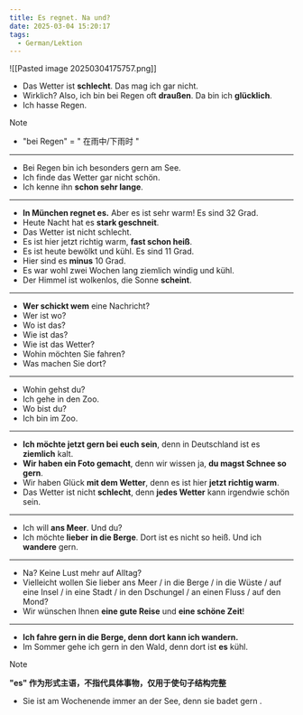 ```yaml
---
title: Es regnet. Na und?
date: 2025-03-04 15:20:17
tags:
  - German/Lektion
---
```

![[Pasted image 20250304175757.png]]
- Das Wetter ist **schlecht**. Das mag ich gar nicht.
- Wirklich? Also, ich bin bei Regen oft **draußen**. Da bin ich **glücklich**.
- Ich hasse Regen.

> [!NOTE]
>
> - "bei Regen" = " 在雨中/下雨时 "

---
- Bei Regen bin ich besonders gern am See.
- Ich finde das Wetter gar nicht schön.
- Ich kenne ihn **schon sehr lange**.
---
- **In München regnet es.** Aber es ist sehr warm! Es sind 32 Grad.
- Heute Nacht hat es **stark geschneit**.
- Das Wetter ist nicht schlecht.
- Es ist hier jetzt richtig warm, **fast schon heiß**.
- Es ist heute bewölkt und kühl. Es sind 11 Grad.
- Hier sind es **minus** 10 Grad.
- Es war wohl zwei Wochen lang ziemlich windig und kühl.
- Der Himmel ist wolkenlos, die Sonne **scheint**.
---
- **Wer schickt wem** eine Nachricht?
- Wer ist wo?
- Wo ist das?
- Wie ist das?
- Wie ist das Wetter?
- Wohin möchten Sie fahren?
- Was machen Sie dort?
---
- Wohin gehst du?
- Ich gehe in den Zoo.
- Wo bist du?
- Ich bin im Zoo.
---
- **Ich möchte jetzt gern bei euch sein**, denn in Deutschland ist es **ziemlich** kalt.
- **Wir haben ein Foto gemacht**, denn wir wissen ja, **du magst Schnee so gern**.
- Wir haben Glück **mit dem Wetter**, denn es ist hier **jetzt richtig warm**.
- Das Wetter ist nicht **schlecht**, denn **jedes Wetter** kann irgendwie schön sein.
---
- Ich will **ans Meer**. Und du?
- Ich möchte **lieber** **in die Berge**. Dort ist es nicht so heiß. Und ich **wandere** gern.
---
- Na? Keine Lust mehr auf Alltag?
- Vielleicht wollen Sie lieber ans Meer / in die Berge / in die Wüste / auf eine Insel / in eine Stadt / in den Dschungel / an einen Fluss / auf den Mond?
- Wir wünschen Ihnen **eine gute Reise** und **eine schöne Zeit**!
---
- **Ich fahre gern in die Berge, denn dort kann ich wandern.**
- Im Sommer gehe ich gern in den Wald, denn dort ist **es** kühl.

> [!NOTE]
>
> **"es" 作为形式主语，不指代具体事物，仅用于使句子结构完整**

- Sie ist am Wochenende immer an der See, denn sie badet gern .
